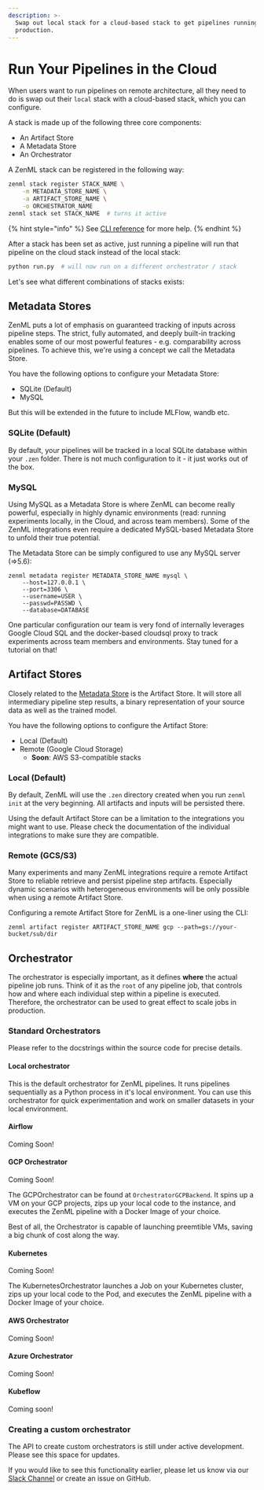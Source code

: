 ```yaml
---
description: >-
  Swap out local stack for a cloud-based stack to get pipelines running in
  production.
---
```


# Run Your Pipelines in the Cloud

When users want to run pipelines on remote architecture, all they need to do is swap out their `local` stack with a cloud-based stack, which you can configure.

A stack is made up of the following three core components:

* An Artifact Store
* A Metadata Store
* An Orchestrator

A ZenML stack can be registered in the following way:

```bash
zenml stack register STACK_NAME \
    -m METADATA_STORE_NAME \
    -a ARTIFACT_STORE_NAME \
    -o ORCHESTRATOR_NAME
zenml stack set STACK_NAME  # turns it active
```

{% hint style="info" %}
See [CLI reference](../reference/cli-command-reference.md) for more help.
{% endhint %}

After a stack has been set as active, just running a pipeline will run that pipeline on the cloud stack instead of the local stack:

```python
python run.py  # will now run on a different orchestrator / stack
```

Let's see what different combinations of stacks exists:

## Metadata Stores

ZenML puts a lot of emphasis on guaranteed tracking of inputs across pipeline steps. The strict, fully automated, and deeply built-in tracking enables some of our most powerful features - e.g. comparability across pipelines. To achieve this, we're using a concept we call the Metadata Store.

You have the following options to configure your Metadata Store:

* SQLite (Default)
* MySQL

But this will be extended in the future to include MLFlow, wandb etc.

### SQLite (Default)

By default, your pipelines will be tracked in a local SQLite database within your `.zen` folder. There is not much configuration to it - it just works out of the box.

### MySQL

Using MySQL as a Metadata Store is where ZenML can become really powerful, especially in highly dynamic environments (read: running experiments locally, in the Cloud, and across team members). Some of the ZenML integrations even require a dedicated MySQL-based Metadata Store to unfold their true potential.

The Metadata Store can be simply configured to use any MySQL server (=>5.6):

```
zenml metadata register METADATA_STORE_NAME mysql \
    --host=127.0.0.1 \ 
    --port=3306 \
    --username=USER \
    --passwd=PASSWD \
    --database=DATABASE
```

One particular configuration our team is very fond of internally leverages Google Cloud SQL and the docker-based cloudsql proxy to track experiments across team members and environments. Stay tuned for a tutorial on that!

## Artifact Stores

Closely related to the [Metadata Store](https://github.com/zenml-io/zenml/blob/1b32b50007ef781b39c2525c3ca31ee03026c2b5/docs/book/repository/metadata-store.md) is the Artifact Store. It will store all intermediary pipeline step results, a binary representation of your source data as well as the trained model.

You have the following options to configure the Artifact Store:

* Local (Default)
* Remote (Google Cloud Storage)
  * **Soon**: AWS S3-compatible stacks

### Local (Default)

By default, ZenML will use the `.zen` directory created when you run `zenml init` at the very beginning. All artifacts and inputs will be persisted there.

Using the default Artifact Store can be a limitation to the integrations you might want to use. Please check the documentation of the individual integrations to make sure they are compatible.

### Remote (GCS/S3)

Many experiments and many ZenML integrations require a remote Artifact Store to reliable retrieve and persist pipeline step artifacts. Especially dynamic scenarios with heterogeneous environments will be only possible when using a remote Artifact Store.

Configuring a remote Artifact Store for ZenML is a one-liner using the CLI:

```
zenml artifact register ARTIFACT_STORE_NAME gcp --path=gs://your-bucket/sub/dir
```

## Orchestrator

The orchestrator is especially important, as it defines **where** the actual pipeline job runs. Think of it as the `root` of any pipeline job, that controls how and where each individual step within a pipeline is executed. Therefore, the orchestrator can be used to great effect to scale jobs in production.

### Standard Orchestrators

Please refer to the docstrings within the source code for precise details.

#### Local orchestrator

This is the default orchestrator for ZenML pipelines. It runs pipelines sequentially as a Python process in it's local environment. You can use this orchestrator for quick experimentation and work on smaller datasets in your local environment.

#### Airflow

Coming Soon!

#### GCP Orchestrator

Coming Soon!

The GCPOrchestrator can be found at `OrchestratorGCPBackend`. It spins up a VM on your GCP projects, zips up your local code to the instance, and executes the ZenML pipeline with a Docker Image of your choice.

Best of all, the Orchestrator is capable of launching preemtible VMs, saving a big chunk of cost along the way.

#### Kubernetes

Coming Soon!

The KubernetesOrchestrator launches a Job on your Kubernetes cluster, zips up your local code to the Pod, and executes the ZenML pipeline with a Docker Image of your choice.

#### AWS Orchestrator

Coming Soon!

#### Azure Orchestrator

Coming Soon!

#### Kubeflow

Coming soon!

### Creating a custom orchestrator

The API to create custom orchestrators is still under active development. Please see this space for updates.

If you would like to see this functionality earlier, please let us know via our [Slack Channel](https://zenml.io/slack-invite/) or create an issue on GitHub.
